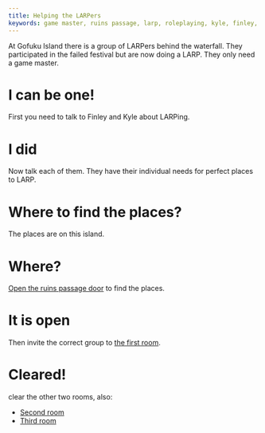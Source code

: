 ```yaml
---
title: Helping the LARPers
keywords: game master, ruins passage, larp, roleplaying, kyle, finley, red shirt, smokey
---
```


At Gofuku Island there is a group of LARPers behind the waterfall. They participated in the failed festival but are now doing a LARP. They only need a game master.

# I can be one!
First you need to talk to Finley and Kyle about LARPing.

# I did
Now talk each of them. They have their individual needs for perfect places to LARP.

# Where to find the places?
The places are on this island.

# Where?
[Open the ruins passage door](010-ruins-passage.md) to find the places.

# It is open
Then invite the correct group to [the first room](060-cavern/010-first-room.md).

# Cleared!
clear the other two rooms, also:
 - [Second room](060-cavern/020-second-room.md)
 - [Third room](060-cavern/020-third-room.md)
